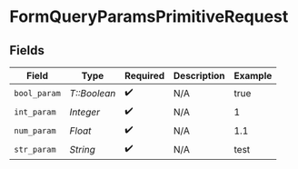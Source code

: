 # FormQueryParamsPrimitiveRequest


## Fields

| Field              | Type               | Required           | Description        | Example            |
| ------------------ | ------------------ | ------------------ | ------------------ | ------------------ |
| `bool_param`       | *T::Boolean*       | :heavy_check_mark: | N/A                | true               |
| `int_param`        | *Integer*          | :heavy_check_mark: | N/A                | 1                  |
| `num_param`        | *Float*            | :heavy_check_mark: | N/A                | 1.1                |
| `str_param`        | *String*           | :heavy_check_mark: | N/A                | test               |